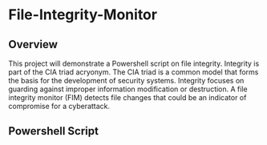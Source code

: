 # File-Integrity-Monitor

## Overview 

This project will demonstrate a Powershell script on file integrity. Integrity is part of the CIA triad acryonym. The CIA triad is a common model that forms the basis for the development of security systems. Integrity focuses on guarding against improper information modification or destruction. A file integrity monitor (FIM) detects file changes that could be an indicator of compromise for a cyberattack.

## Powershell Script


